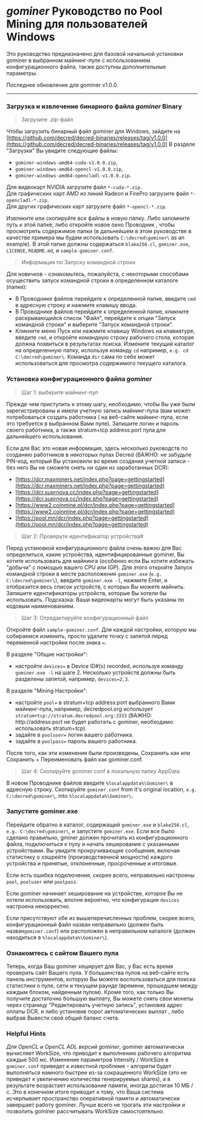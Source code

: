 # <i class="fa fa-windows"></i> *gominer* Руководство по Pool Mining для пользователей Windows 

Это руководство предназначено для базовой начальной установки gominer в выбранном майнинг-пуле с использованием конфигурационного файла, также доступны дополнительные параметры.

Последнее обновление для gominer v1.0.0.

---

### <i class="fa fa-download"></i> Загрузка и извлечение бинарного файла *gominer* Binary 


>Загрузите .zip-файл

Чтобы загрузить бинарный файл gominer для Windows, зайдите на [https://github.com/decred/decred-binaries/releases/tag/v1.0.0](https://github.com/decred/decred-binaries/releases/tag/v1.0.0) В разделе "Загрузки" Вы увидите следующие файлы:

- `gominer-windows-amd64-cuda-v1.0.0.zip`,
- `gominer-windows-amd64-opencl-v1.0.0.zip`,
- `gominer-windows-amd64-opencladl-v1.0.0.zip`.

Для видеокарт NVIDIA загрузите файл `*-cuda-*.zip`. <br />
Для графических карт AMD из линий Radeon и FirePro загрузите файл `*-opencladl-*.zip`. <br />
Для других графических карт загрузите файл `*-opencl-*.zip`.

Извлеките или скопируйте все файлы в новую папку. Либо запомните путь к этой папке, либо откройте новое окно Проводник , чтобы просмотреть содержимое папки (в дальнейшем в этом руководстве в качестве примера мы будем использовать `C:\decred\gominer\` as an example). В этой папке должны содержаться `blake256.cl`, `gominer.exe`, `LICENSE`, `README.md`, и `sample-gominer.conf`.

> Информация по Запуску командной строки

Для новичков - ознакомьтесь, пожалуйста, с некоторыми способами осуществить запуск командной строки в определенном каталоге (папке):

- В Проводнике файлов перейдите к определенной папке, введите `cmd` в адресную строку и нажмите клавишу ввода.
- В Проводнике файлов перейдите к определенной папке, кликните раскрывающийся список "Файл", перейдите к опции "Запуск командной строки" и выберите "Запуск командной строки".
- Кликните меню Пуск или нажмите клавишу Windows на клавиатуре, введите `cmd`, и откройте командную строку рабочего стола, которая должна появиться в результатах поиска. Измените текущий каталог на определенную папку, используя команду `cd` например, `e.g. cd C:\decred\gominer\`. Команда `dir` сама по себе может использоваться для просмотра содержимого текущего каталога.

###  Установка конфигурационного файла *gominer* 

> Шаг 1: выберите майнинг-пул

Прежде чем приступить к этому шагу, необходимо, чтобы Вы уже были зарегистрированы и имели учетную запись майнинг-пула (вам может потребоваться создать работника ( на веб-сайте майнинг-пула, если это требуется в выбранном Вами пуле). Запишите логин и пароль своего работника, а также stratum+tcp address:port пула для дальнейшего использования.

Если для Вас это новая информация, здесь несколько руководств по созданию работников в некоторых пулах Decred (ВАЖНО: не забудьте PIN-код, который Вы установили во время создания учетной записи - без него Вы не сможете снять ни один из заработанных DCR):

- [https://dcr.maxminers.net/index.php?page=gettingstarted](https://dcr.maxminers.net/index.php?page=gettingstarted)
- [https://dcr.suprnova.cc/index.php?page=gettingstarted](https://dcr.suprnova.cc/index.php?page=gettingstarted)
- [https://www2.coinmine.pl/dcr/index.php?page=gettingstarted](https://www2.coinmine.pl/dcr/index.php?page=gettingstarted)
- [https://pool.mn/dcr/index.php?page=gettingstarted](https://pool.mn/dcr/index.php?page=gettingstarted)

> Шаг 2: Проверьте идентификатор устройства#

Перед установкой конфигурационного файла  очень важно для Вас определиться, какие устройства, идентифицированные gominer, Вы хотите использовать для майнинга (особенно если Вы хотите избежать "добычи" с помощью вашего CPU или IGP). Для этого откройте Запуск командной строки в месте расположения `gominer.exe` (`e.g. C:\decred\gominer\`), введите `gominer.exe -l`, нажмите Enter, и отобразится весь список устройств, с которых Вы можете майнить. Запишите идентификаторы устройств, которые Вы хотели бы использовать. Подсказка: Ваши видеокарты могут быть указаны по кодовым наименованиям.

> Шаг 3: Отредактируйте конфигурационный файл

Откройте файл `sample-gominer.conf`. Для каждой настройки, которую мы собираемся изменить, просто удалите точку с запятой перед переменной настройки после знака `=`. 

В разделе "Общие настройки":

- настройте `devices=` в Device ID#(s) recorded, используя команду `gominer.exe -l` на шаге 2. Несколько устройств должны быть разделены запятой, например, `devices=2,3`.

В разделе  "Mining Настройки":

- настройте `pool=` в stratum+tcp address:port  выбранного Вами майнинг-пула, например, decredpool.org использует `stratum+tcp://stratum.decredpool.org:3333` (ВАЖНО: http://address:port не будет работать с gominer, необходимо использовать stratum+tcp).
- задайте в `pooluser=` логин вашего работника.
- задайте в `poolpass=` пароль вашего работника.

После того, как эти изменения были произведены, Сохранить как или Сохранить + Переименовать файл как gominer.conf.

> Шаг 4: Скопируйте gominer.conf в локальную папку AppData

В новом Проводнике файлов введите `%localappdata%\Gominer\` в адресную строку. Скопируйте `gominer.conf` from it's original location, `e.g. C:\decred\gominer\`, into `%localappdata%\Gominer\`.

### Запустите gominer.exe 

Перейдите обратно в каталог, содержащий `gominer.exe` и `blake256.cl`, `e.g. C:\decred\gominer\`, и запустите `gominer.exe`. Если все было сделано правильно, gminer должен прочитать из конфигурационного файла, подключиться к пулу и начать хеширование с указанными устройствами. Вы увидите прокручивающие сообщения, включая статистику о хэшрейте (производственной мощности) каждого устройства и принятые, отклоненные, просроченные и итоговые.

Если есть ошибка подключения, скорее всего, неправильно настроены `pool`, `pooluser` или `poolpass`.

Если gominer начинает хеширование на устройстве, которое Вы не хотели использовать, вполне вероятно, что конфигурация `devices` настроена некорректно.

Если присутствуют обе из вышеперечисленных проблем, скорее всего, конфигурационный файл назван неправильно (должен быть назван`gominer.conf`) или расположен в неправильном каталоге (должен находиться в `%localappdata%\Gominer\`).

### Ознакомтесь с сайтом Вашего пула 

Теперь, когда Ваш gominer хеширует для Вас, у Вас есть время проверить сайт Вашего пула. У большинства пулов на веб-сайте есть панель инструментов, которую Вы можете воспользоваться для поиска статистики о пуле, сети и текущем раунде (времени, прошедшем между каждым блоком, найденным пулом). Кроме того, как только Вы получите достаточно большую выплату, Вы можете снять свои монеты через страницу "Редактировать учетную запись", установив адрес оплаты DCR, и либо установив порог автоматических выплат , либо выбрав Вывести свой общий баланс счета.

### Helpful Hints 

*Для OpenCL и OpenCL ADL версий gominer*, gominer автоматически вычисляет WorkSize, что приводит к выполнению рабочего алгоритма каждые 500 мс. Изменение параметров Intensity / WorkSize в `gominer.conf` приведет к известной проблеме - алгоритм будет выполняться намного быстрее из-за сокращенного WorkSize (это не приведет к увеличению количества генерируемых shares), а в результате возрастает использование памяти, иногда достигая 10 МБ / с. Это в конечном итоге приводит к тому, что Ваша система исчерпывает пространство оперативной памяти и автоматически завершает работу gominer. Лучше всего не трогать эти настройки и позволить gominer рассчитывать WorkSize самостоятельно.
